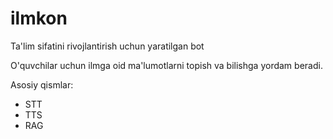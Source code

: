 # ilmkon

Ta'lim sifatini rivojlantirish uchun yaratilgan bot

O'quvchilar uchun ilmga oid ma'lumotlarni topish va bilishga yordam beradi.

Asosiy qismlar:
- STT
- TTS
- RAG